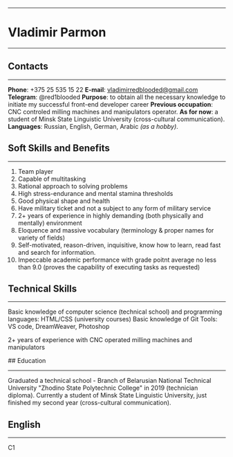 ***

# Vladimir Parmon

***

## Contacts
***
**Phone**: +375 25 535 15 22
**E-mail**: vladimirredblooded@gmail.com
**Telegram**: @red1blooded
**Purpose**: to obtain all the necessary knowledge to initiate my successful front-end developer career
**Previous occupation**:  CNC controled milling machines and manipulators operator.
**As for now**: a student of Minsk State Linguistic University (cross-cultural communication).
**Languages**: Russian, English, German, Arabic *(as a hobby)*.

## Soft Skills and Benefits
***
1. Team player
2. Capable of multitasking
3. Rational approach to solving problems
4. High stress-endurance and mental stamina thresholds
5. Good physical shape and health
6. Have military ticket and not a subject to any form of military service
7. 2+ years of experience in highly demanding (both physically and mentally) environment
8. Eloquence and massive vocabulary (terminology & proper names for variety of fields)
9. Self-motivated, reason-driven, inquisitive, know how to learn, read fast and search for information.
10. Impeccable academic performance with grade poitnt average no less than 9.0 (proves the capability of executing tasks as requested)

## Technical Skills
***
Basic knowledge of computer science (technical school) and  programming languages: HTML/CSS (university courses)
Basic knowledge of Git
Tools: VS code, DreamWeaver, Photoshop

2+ years of experience with CNC operated milling machines and manipulators

‎## Education
***
Graduated a technical school - Branch of Belarusian National Technical University "Zhodino State Polytechnic College" in 2019 (technician diploma).
Currently a student of Minsk State Linguistic University, just finished my second year (cross-cultural communication).

## English
***
C1